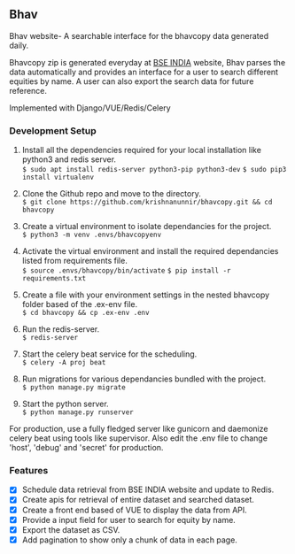 ## Bhav

Bhav  website- A searchable interface for the bhavcopy data generated daily.

Bhavcopy zip is generated everyday at [BSE INDIA](https://www.bseindia.com/markets/MarketInfo/BhavCopy.aspx) website, Bhav parses the data  automatically and provides an interface for a user to search different equities by name. A user can also export the search data for future reference.

Implemented with Django/VUE/Redis/Celery

### Development Setup

1. Install all the dependencies required for your local installation like python3 and redis server.  
```$ sudo apt install redis-server python3-pip python3-dev``` 
```$ sudo pip3 install virtualenv ```

2. Clone the Github repo and move to the directory.  
 ```$ git clone https://github.com/krishnanunnir/bhavcopy.git && cd bhavcopy ```  
3. Create a virtual environment to isolate dependancies for the project.  
```$ python3 -m venv .envs/bhavcopyenv```
4. Activate the virtual environment and install the required dependancies listed from requirements file.  
```$ source .envs/bhavcopy/bin/activate```
```$ pip install -r requirements.txt```
5. Create a file with your environment settings in the nested bhavcopy folder based of the .ex-env file.  
```$ cd bhavcopy && cp .ex-env .env```
6. Run the redis-server.  
```$ redis-server```
7. Start the celery beat service for the scheduling.  
```$ celery -A proj beat```
8. Run migrations for various dependancies bundled with the project.  
```$ python manage.py migrate``` 
9. Start the python server.  
```$ python manage.py runserver```  

For production, use a fully fledged server like gunicorn and daemonize celery beat using tools like supervisor. Also edit the .env file to change 'host', 'debug' and 'secret' for production.



### Features
- [x] Schedule data retrieval from BSE INDIA website and update to Redis.  
- [x] Create apis for retrieval of entire dataset and searched dataset.  
- [x] Create a front end based of VUE to display the data from API.  
- [x] Provide a input field for user to search for equity by name.  
- [x] Export the dataset as CSV.  
- [x] Add pagination to show only a chunk of data in each page.